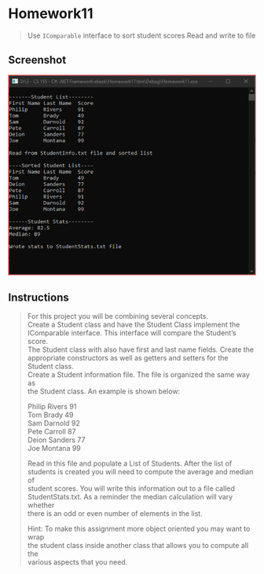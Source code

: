 # Homework11
> Use <code>IComparable</code> interface to sort student scores
> Read and write to file

## Screenshot
![screenshot](Homework11.png)

## Instructions
> For this project you will be combining several concepts.  
> Create a Student class and have the Student Class implement the  
> IComparable interface.  This interface will compare the Student’s score.  
> The Student class with also have first and last name fields.  Create the  
> appropriate constructors as well as getters and setters for the  
> Student class.  
> Create a Student information file.  The file is organized the same way as  
> the Student class.  An example is shown below:  
> 
> Philip Rivers 91  
> Tom Brady 49  
> Sam Darnold 92  
> Pete Carroll 87  
> Deion Sanders 77  
> Joe Montana 99  
> 
> Read in this file and populate a List of Students.  After the list of  
> students is created you will need to compute the average and median of  
> student scores.  You will write this information out to a file called  
> StudentStats.txt.  As a reminder the median calculation will vary whether  
> there is an odd or even number of elements in the list.  
> 
> Hint:  To make this assignment more object oriented you may want to wrap  
> the student class inside another class that allows you to compute all the  
> various aspects that you need.